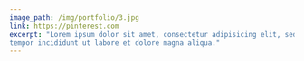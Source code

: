 ```yaml
---
image_path: /img/portfolio/3.jpg
link: https://pinterest.com
excerpt: "Lorem ipsum dolor sit amet, consectetur adipisicing elit, sed do eiusmod
tempor incididunt ut labore et dolore magna aliqua."
---
```

